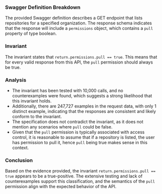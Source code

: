 ### Swagger Definition Breakdown
The provided Swagger definition describes a GET endpoint that lists repositories for a specified organization. The response schema indicates that the response will include a `permissions` object, which contains a `pull` property of type boolean.

### Invariant
The invariant states that `return.permissions.pull == true`. This means that for every valid response from this API, the `pull` permission should always be true.

### Analysis
- The invariant has been tested with 10,000 calls, and no counterexamples were found, which suggests a strong likelihood that this invariant holds.
- Additionally, there are 247,727 examples in the request data, with only 1 distinct example, indicating that the responses are consistent and likely conform to the invariant.
- The specification does not contradict the invariant, as it does not mention any scenarios where `pull` could be false.
- Given that the `pull` permission is typically associated with access control, it is reasonable to assume that if a repository is listed, the user has permission to pull it, hence `pull` being true makes sense in this context.

### Conclusion
Based on the evidence provided, the invariant `return.permissions.pull == true` appears to be a true-positive. The extensive testing and lack of counterexamples support this classification, and the semantics of the `pull` permission align with the expected behavior of the API.

